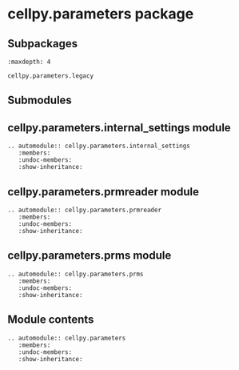 # cellpy.parameters package

## Subpackages

```{toctree}
:maxdepth: 4

cellpy.parameters.legacy
```

## Submodules

## cellpy.parameters.internal_settings module

```{eval-rst}
.. automodule:: cellpy.parameters.internal_settings
   :members:
   :undoc-members:
   :show-inheritance:
```

## cellpy.parameters.prmreader module

```{eval-rst}
.. automodule:: cellpy.parameters.prmreader
   :members:
   :undoc-members:
   :show-inheritance:
```

## cellpy.parameters.prms module

```{eval-rst}
.. automodule:: cellpy.parameters.prms
   :members:
   :undoc-members:
   :show-inheritance:
```

## Module contents

```{eval-rst}
.. automodule:: cellpy.parameters
   :members:
   :undoc-members:
   :show-inheritance:
```
